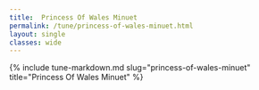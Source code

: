 ```yaml
---
title:  Princess Of Wales Minuet
permalink: /tune/princess-of-wales-minuet.html
layout: single
classes: wide
---
```

{% include tune-markdown.md slug="princess-of-wales-minuet" title="Princess Of Wales Minuet" %}
